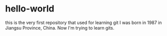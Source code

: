# hello-world
this is the very first repository that used for learning git
I was born in 1987 in Jiangsu Province, China. Now I'm trying to learn gits.
